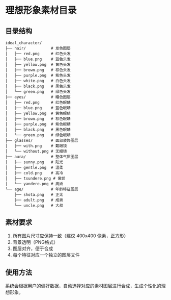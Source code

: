 # 理想形象素材目录

## 目录结构
```
ideal_character/
├── hair/           # 发色图层
│   ├── red.png     # 红色头发
│   ├── blue.png    # 蓝色头发
│   ├── yellow.png  # 黄色头发
│   ├── brown.png   # 棕色头发
│   ├── purple.png  # 紫色头发
│   ├── white.png   # 白色头发
│   ├── black.png   # 黑色头发
│   └── green.png   # 绿色头发
├── eyes/           # 瞳色图层
│   ├── red.png     # 红色眼睛
│   ├── blue.png    # 蓝色眼睛
│   ├── yellow.png  # 黄色眼睛
│   ├── brown.png   # 棕色眼睛
│   ├── purple.png  # 紫色眼睛
│   ├── black.png   # 黑色眼睛
│   └── green.png   # 绿色眼睛
├── glasses/        # 面部装饰图层
│   ├── with.png    # 戴眼镜
│   └── without.png # 无眼镜
├── aura/           # 整体气质图层
│   ├── sunny.png   # 阳光
│   ├── gentle.png  # 温柔
│   ├── cold.png    # 高冷
│   ├── tsundere.png # 傲娇
│   └── yandere.png # 病娇
└── age/            # 年龄特征图层
    ├── shota.png   # 正太
    ├── adult.png   # 成男
    └── uncle.png   # 大叔
```

## 素材要求
1. 所有图片尺寸应保持一致（建议 400x400 像素，正方形）
2. 背景透明（PNG格式）
3. 图层对齐，便于合成
4. 每个特征对应一个独立的图层文件

## 使用方法
系统会根据用户的偏好数据，自动选择对应的素材图层进行合成，生成个性化的理想形象。 